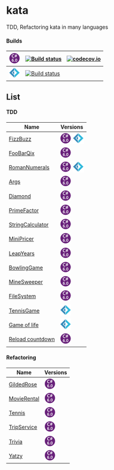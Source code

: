 # kata
TDD, Refactoring kata in many languages

#### Builds


| ![](cs6.png) | [![Build status](https://ci.appveyor.com/api/projects/status/owl5fe1pfagu1rf5?svg=true)](https://ci.appveyor.com/project/evilz/kata)| [![codecov.io](https://codecov.io/github/evilz/kata/coverage.svg?branch=master)](https://codecov.io/github/evilz/kata?branch=master) |
|-----|-----|-------|
| ![](fsharp.png) |  [![Build status](https://ci.appveyor.com/api/projects/status/ev8vap58rhe636ig?svg=true)](https://ci.appveyor.com/project/evilz/kata-vgf59) |      |

## List

#### TDD

| Name | Versions |
|--------|--------|
| [FizzBuzz](https://github.com/evilz/kata/tree/master/Src/TDD-Kata/FizzBuzz) | ![](cs6.png)  ![](fsharp.png)     |
| [FooBarQix](https://github.com/evilz/kata/tree/master/Src/TDD-Kata/FooBarQix) | ![](cs6.png) |
| [RomanNumerals](https://github.com/evilz/kata/tree/master/Src/TDD-Kata/RomanNumerals) | ![](cs6.png)  ![](fsharp.png) |
| [Args](https://github.com/evilz/kata/tree/master/Src/TDD-Kata/Args) | ![](cs6.png) |
| [Diamond](https://github.com/evilz/kata/tree/master/Src/TDD-Kata/Diamond) | ![](cs6.png) |
| [PrimeFactor](https://github.com/evilz/kata/tree/master/Src/TDD-Kata/PrimeFactor) | ![](cs6.png) |
| [StringCalculator](https://github.com/evilz/kata/tree/master/Src/TDD-Kata/StringCalculator) | ![](cs6.png) |
| [MiniPricer](https://github.com/evilz/kata/tree/master/Src/TDD-Kata/MiniPricer) | ![](cs6.png) |
| [LeapYears](https://github.com/evilz/kata/tree/master/Src/TDD-Kata/LeapYears) | ![](cs6.png) |
| [BowlingGame](https://github.com/evilz/kata/tree/master/Src/TDD-Kata/BowlingGame) | ![](cs6.png) |
| [MineSweeper](https://github.com/evilz/kata/tree/master/Src/TDD-Kata/Minesweeper) | ![](cs6.png) |
| [FileSystem](https://github.com/evilz/kata/tree/master/Src/TDD-Kata/FileSystem) | ![](cs6.png) |
| [TennisGame](https://github.com/evilz/kata/tree/master/Src/TDD-Kata/TennisGame) | ![](fsharp.png) |
| [Game of life](https://github.com/evilz/kata/tree/master/Src/TDD-Kata/GameOfLife/GameOfLife-csharp) | ![](fsharp.png) |
| [Reload countdown](https://github.com/evilz/kata/tree/master/Src/TDD-Kata/ReloadCountdown/ReloadCountdown-csharp) | ![](cs6.png) |


#### Refactoring

| Name | Versions |
|--------|--------|
| [GildedRose](https://github.com/evilz/kata/tree/master/Src/Refactoring-Kata/GildedRose) | ![](cs6.png)   |
| [MovieRental](https://github.com/evilz/kata/tree/master/Src/Refactoring-Kata/MovieRental) | ![](cs6.png)   |
| [Tennis](https://github.com/evilz/kata/tree/master/Src/Refactoring-Kata/Tennis) | ![](cs6.png)   |
| [TripService](https://github.com/evilz/kata/tree/master/Src/Refactoring-Kata/TripService) | ![](cs6.png)   |
| [Trivia](https://github.com/evilz/kata/tree/master/Src/Refactoring-Kata/Trivia) | ![](cs6.png)   |
| [Yatzy](https://github.com/evilz/kata/tree/master/Src/Refactoring-Kata/Yatzy) | ![](cs6.png)   |

